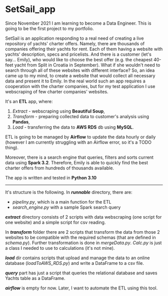 # SetSail_app

Since November 2021 I am learning to become a Data Engineer.
This is going to be the first project to my portfolio.

SetSail is an application responding to a real need of creating a live repository of yachts' charter offers.
Namely, there are thousands of companies offering their yachts for rent. Each of them having a website with yachts' description, specs and pricelists.
And there is a customer (let's say... Emily), who would like to choose the best offer (e.g. the cheapest 40-feet yacht from Split in Croatia in September).
What if she wouldn't need to search through all of these websites with different interface?
So, an idea came up to my mind, to create a website that would collect all necessary data and present it to Emily.
In the real world such an app requires a cooperation with the charter companies, but for my test application I use webscraping of few charter companies' websites.

It's an **ETL** app, where:
1) _Extract_ - webscraping using **Beautiful Soup**,
2) _Transform_ - preparing collected data to customer's analysis using **Pandas**,
3) _Load_ - transferring the data to **AWS RDS** db using **MySQL**.

ETL is going to be managed by **Airflow** to update the data hourly or daily (however I am currently struggling with an Airflow error, so it's a TODO thing).

Moreover, there is a search engine that queries, filters and sorts current data using **Spark 3.2**.
Therefore, Emily is able to quickly find the best charter offers from hundreds of thousands available.

The app is written and tested in **Python 3.10**

___

It's structure is the following.
In _**runnable**_ directory, there are:
- _pipeliny.py_, which is a main function for the ETL
- _search_engine.py_ with a sample Spark search query

_**extract**_ directory consists of 2 scripts with data webscraping (one script for one website) and a simple script for csv reading.

In _**transform**_ folder there are 2 scripts that transform the data from those 2 websites to be compatible with the required schemas (that are defined in _schema.py_).
Further transformation is done in _mergeData.py_. _Calc.py_ is just a class I needed to use to calculations (it's not mine).

_**load**_ dir contains scripts that upload and manage the data to an online database (_loadToAWS_RDS.py_) and write a DataFrame to a csv file.

_**query**_ part has just a script that queries the relational database and saves Yachts table as a DataFrame.

_**airflow**_ is empty for now. Later, I want to automate the ETL using this tool.